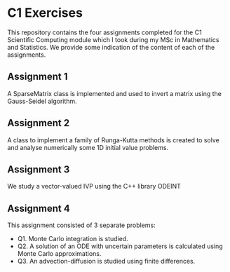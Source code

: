 # C1 Exercises

This repository contains the four assignments completed for the C1 Scientific Computing module which I took during my MSc in Mathematics and Statistics. We provide some indication of the content of each of the assignments.

## Assignment 1
A SparseMatrix class is implemented and used to invert a matrix using the Gauss-Seidel algorithm.

## Assignment 2
A class to implement a family of Runga-Kutta methods is created to solve and analyse numerically some 1D initial value problems. 

## Assignment 3
We study a vector-valued IVP using the C++ library ODEINT

## Assignment 4
This assignment consisted of 3 separate problems:
* Q1. Monte Carlo integration is studied.
* Q2. A solution of an ODE with uncertain parameters is calculated using Monte Carlo approximations.
* Q3. An advection-diffusion is studied using finite differences.  

